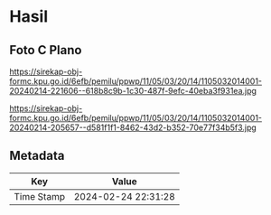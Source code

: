 # Hasil

## Foto C Plano

https://sirekap-obj-formc.kpu.go.id/6efb/pemilu/ppwp/11/05/03/20/14/1105032014001-20240214-221606--618b8c9b-1c30-487f-9efc-40eba3f931ea.jpg

https://sirekap-obj-formc.kpu.go.id/6efb/pemilu/ppwp/11/05/03/20/14/1105032014001-20240214-205657--d581f1f1-8462-43d2-b352-70e77f34b5f3.jpg


## Metadata

| Key        | Value               |
| ---------- | ------------------- |
| Time Stamp | 2024-02-24 22:31:28 |



